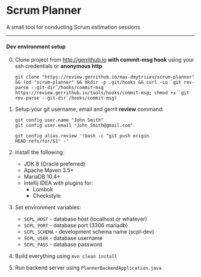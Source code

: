 # Scrum Planner

A small tool for conducting Scrum estimation sessions

---

#### Dev environment setup

0. Clone project from http://gerrithub.io **with commit-msg hook** using your ssh credentials or **anonymous http**
    ```
    git clone "https://review.gerrithub.io/max-dmytriiev/scrum-planner" && (cd "scrum-planner" && mkdir -p .git/hooks && curl -Lo `git rev-parse --git-dir`/hooks/commit-msg https://review.gerrithub.io/tools/hooks/commit-msg; chmod +x `git rev-parse --git-dir`/hooks/commit-msg)
    ```
1. Setup your git username, email and gerrit **review** command:
    ```
    git config user.name "John Smith"
    git config user.email "John_Smith@gmail.com"
   
    git config alias.review '!bash -c "git push origin HEAD:refs/for/$1" -'
    ```
2. Install the following:
    - JDK 8 (Oracle preferred)
    - Apache Maven 3.5+
    - MariaDB 10.4+
    - Intellij IDEA with plugins for:
        - Lombok
        - Checkstyle

3. Set environment variables:
    - ```SCPL_HOST``` - database host (localhost or whatever)
    - ```SCPL_PORT``` - database port (3306 mariadb)
    - ```SCPL_SCHEMA``` - development schema name (scpl-dev)
    - ```SCPL_USER``` - database username
    - ```SCPL_PASS``` - database password
    
4. Build everything using ```mvn clean install```

5. Run backend server using ```PlannerBackendApplication.java```